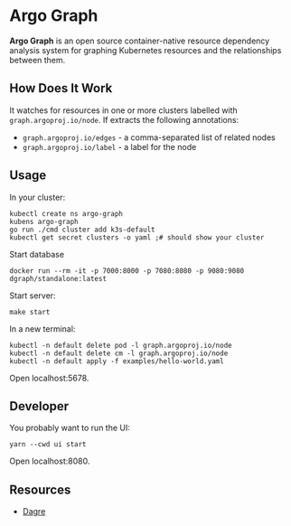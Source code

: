 # Argo Graph

**Argo Graph** is an open source container-native resource dependency analysis system for graphing Kubernetes resources and the relationships between them.

## How Does It Work

It watches for resources in one or more clusters labelled with `graph.argoproj.io/node`. If extracts the following annotations:

* `graph.argoproj.io/edges` - a comma-separated list of related nodes
* `graph.argoproj.io/label` - a label for the node

## Usage

In your  cluster:

```
kubectl create ns argo-graph
kubens argo-graph
go run ./cmd cluster add k3s-default
kubectl get secret clusters -o yaml ;# should show your cluster
```

Start database

```
docker run --rm -it -p 7000:8000 -p 7080:8080 -p 9080:9080 dgraph/standalone:latest
```

Start server:

```
make start
```

In a new terminal:

```
kubectl -n default delete pod -l graph.argoproj.io/node
kubectl -n default delete cm -l graph.argoproj.io/node
kubectl -n default apply -f examples/hello-world.yaml
```

Open localhost:5678.

## Developer

You probably want to run the UI:

```
yarn --cwd ui start
```

Open localhost:8080.

## Resources

* [Dagre](https://github.com/dagrejs/dagre/wiki)
